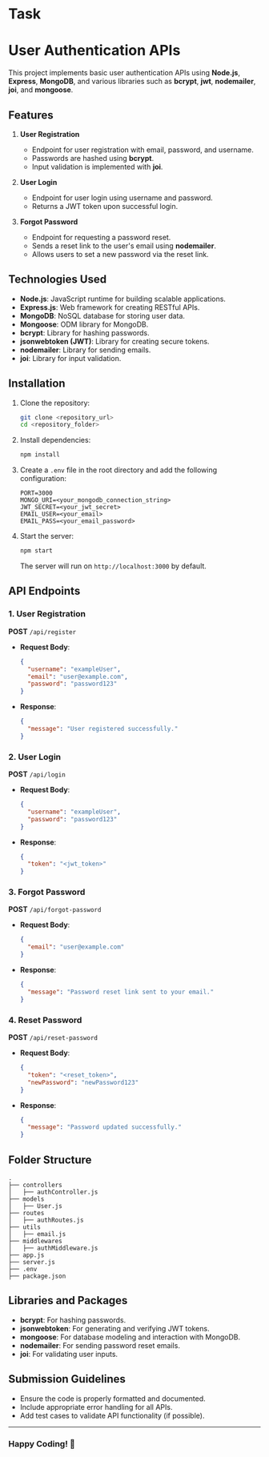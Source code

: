 # Task
# User Authentication APIs

This project implements basic user authentication APIs using **Node.js**, **Express**, **MongoDB**, and various libraries such as **bcrypt**, **jwt**, **nodemailer**, **joi**, and **mongoose**.

## Features

1. **User Registration**
   - Endpoint for user registration with email, password, and username.
   - Passwords are hashed using **bcrypt**.
   - Input validation is implemented with **joi**.

2. **User Login**
   - Endpoint for user login using username and password.
   - Returns a JWT token upon successful login.

3. **Forgot Password**
   - Endpoint for requesting a password reset.
   - Sends a reset link to the user's email using **nodemailer**.
   - Allows users to set a new password via the reset link.

## Technologies Used

- **Node.js**: JavaScript runtime for building scalable applications.
- **Express.js**: Web framework for creating RESTful APIs.
- **MongoDB**: NoSQL database for storing user data.
- **Mongoose**: ODM library for MongoDB.
- **bcrypt**: Library for hashing passwords.
- **jsonwebtoken (JWT)**: Library for creating secure tokens.
- **nodemailer**: Library for sending emails.
- **joi**: Library for input validation.

## Installation

1. Clone the repository:

   ```bash
   git clone <repository_url>
   cd <repository_folder>
   ```

2. Install dependencies:

   ```bash
   npm install
   ```

3. Create a `.env` file in the root directory and add the following configuration:

   ```env
   PORT=3000
   MONGO_URI=<your_mongodb_connection_string>
   JWT_SECRET=<your_jwt_secret>
   EMAIL_USER=<your_email>
   EMAIL_PASS=<your_email_password>
   ```

4. Start the server:

   ```bash
   npm start
   ```

   The server will run on `http://localhost:3000` by default.

## API Endpoints

### 1. User Registration

**POST** `/api/register`

- **Request Body**:

  ```json
  {
    "username": "exampleUser",
    "email": "user@example.com",
    "password": "password123"
  }
  ```

- **Response**:

  ```json
  {
    "message": "User registered successfully."
  }
  ```

### 2. User Login

**POST** `/api/login`

- **Request Body**:

  ```json
  {
    "username": "exampleUser",
    "password": "password123"
  }
  ```

- **Response**:

  ```json
  {
    "token": "<jwt_token>"
  }
  ```

### 3. Forgot Password

**POST** `/api/forgot-password`

- **Request Body**:

  ```json
  {
    "email": "user@example.com"
  }
  ```

- **Response**:

  ```json
  {
    "message": "Password reset link sent to your email."
  }
  ```

### 4. Reset Password

**POST** `/api/reset-password`

- **Request Body**:

  ```json
  {
    "token": "<reset_token>",
    "newPassword": "newPassword123"
  }
  ```

- **Response**:

  ```json
  {
    "message": "Password updated successfully."
  }
  ```

## Folder Structure

```
.
├── controllers
│   ├── authController.js
├── models
│   ├── User.js
├── routes
│   ├── authRoutes.js
├── utils
│   ├── email.js
├── middlewares
│   ├── authMiddleware.js
├── app.js
├── server.js
├── .env
├── package.json
```

## Libraries and Packages

- **bcrypt**: For hashing passwords.
- **jsonwebtoken**: For generating and verifying JWT tokens.
- **mongoose**: For database modeling and interaction with MongoDB.
- **nodemailer**: For sending password reset emails.
- **joi**: For validating user inputs.

## Submission Guidelines

- Ensure the code is properly formatted and documented.
- Include appropriate error handling for all APIs.
- Add test cases to validate API functionality (if possible).

---

### Happy Coding! 🚀
